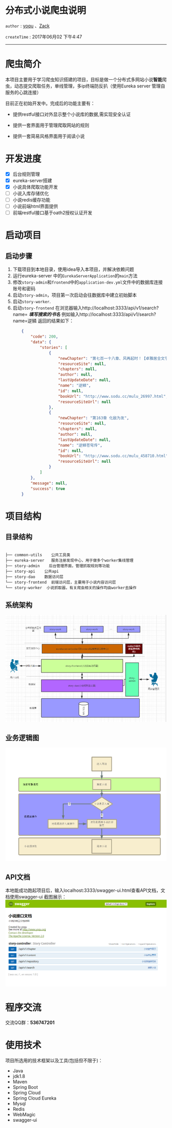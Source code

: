 # 分布式小说爬虫说明

`author` : [yoqu](http://www.yoqu.org) 、[Zack](https://github.com/uSERken)

`createTime` : 2017年06月02 下午4:47


---
# 爬虫简介

本项目主要用于学习爬虫知识搭建的项目，目标是做一个分布式多网站小说**智能**爬虫，动态提交爬取任务，单线管理，多ip终端防反扒（使用Eureka server 管理自服务的心跳连接）

目前正在初始开发中。完成后的功能主要有：
* 提供restful接口对外显示整个小说库的数据,需实现安全认证

* 提供一套界面用于管理爬取网站的规则

* 提供一套简易风格界面用于阅读小说


# 开发进度

- [x] 后台规则管理
- [x] eureka-server搭建
- [x] 小说具体爬取功能开发
- [ ] 小说入库存储优化
- [ ] 小说redis缓存功能
- [ ] 小说前端html界面提供
- [ ] 前端restful接口基于oath2授权认证开发

# 启动项目

## 启动步骤
 1. 下载项目到本地目录，使用idea导入本项目，并解决依赖问题
 2. 运行eureka-server 中的`EurekaServerApplication`的`main`方法
 3. 修改`story-admin`和`frontend`中的`application-dev.yml`文件中的数据库连接账号和密码
 4. 启动`story-admin`，项目第一次启动会往数据库中建立初始脚本
 5. 启动`story-worker`.
 6. 启动`story-frontend` 在浏览器输入http://localhost:3333/api/v1/search?name= ***填写搜索的书名***
    例如输入http://localhost:3333/api/v1/search?name=逆鳞
    返回的结果如下：


```json
       {
           "code": 200,
           "data": {
               "stories": [
                   {
                       "newChapter": "第七百一十八章、风再起时！【卓雅居全文字秒更】",
                       "resourceSite": null,
                       "chapters": null,
                       "author": null,
                       "lastUpdateDate": null,
                       "name": "逆鳞",
                       "id": null,
                       "bookUrl": "http://www.sodu.cc/mulu_26997.html",
                       "resourceSiteUrl": null
                   },
                   {
                       "newChapter": "第163章 化敌为友",
                       "resourceSite": null,
                       "chapters": null,
                       "author": null,
                       "lastUpdateDate": null,
                       "name": "逆鳞苍穹传",
                       "id": null,
                       "bookUrl": "http://www.sodu.cc/mulu_458710.html",
                       "resourceSiteUrl": null
                   }
               ]
           },
           "message": null,
           "success": true
       }
```


# 项目结构

## 目录结构


```

├── common-utils    公共工具类
├── eureka-server   服务注册发现中心，用于做多个worker集线管理
├── story-admin    后台管理界面，管理抓取规则等功能
├── story-api    公共api
├── story-dao    数据访问层
└── story-frontend  前端访问层，主要用于小说内容访问层
└── story-worker  小说抓取器，有关爬虫相关的操作均由worker去操作

```
## 系统架构

![小说架构图](document/小说爬虫架构图.png)


## 业务逻辑图

![小说阅读流程图](document/小说阅读流程图.png)

## API文档

 本地能成功跑起项目后，输入localhost:3333/swagger-ui.html查看API文档，文档使用swagger-ui
 截图展示：
![小说接口文档](document/小说接口api文档.png)

# 程序交流

交流QQ群：**536747201**

# 使用技术

项目所选用的技术框架以及工具(包括但不限于)：
* Java
* jdk1.8
* Maven
* Spring Boot
* Spring Cloud
* Spring Cloud Eureka
* Mysql
* Redis
* WebMagic
* swagger-ui

